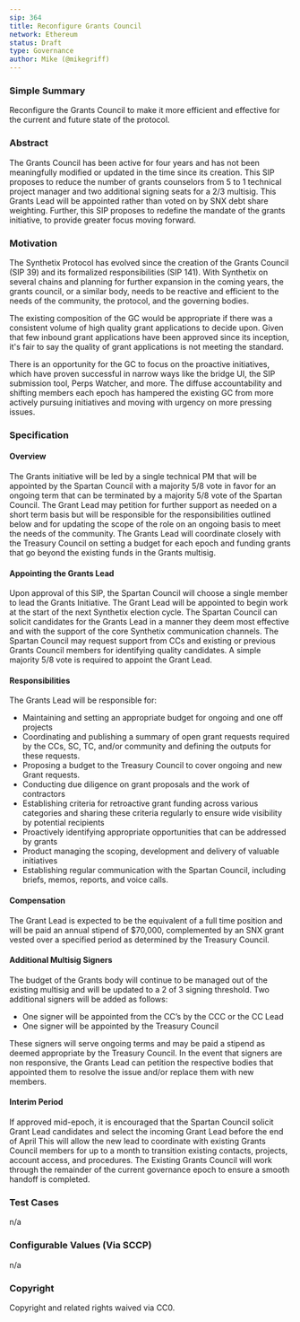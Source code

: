 ```yaml
---
sip: 364
title: Reconfigure Grants Council
network: Ethereum
status: Draft
type: Governance
author: Mike (@mikegriff)
---
```


### Simple Summary

Reconfigure the Grants Council to make it more efficient and effective for the current and future state of the protocol. 

### Abstract

The Grants Council has been active for four years and has not been meaningfully modified or updated in the time since its creation. This SIP proposes to reduce the number of grants counselors from 5 to 1 technical project manager and two additional signing seats for a 2/3 multisig. This Grants Lead will be appointed rather than voted on by SNX debt share weighting. Further, this SIP proposes to redefine the mandate of the grants initiative, to provide greater focus moving forward. 

### Motivation

The Synthetix Protocol has evolved since the creation of the Grants Council (SIP 39) and its formalized responsibilities (SIP 141). With Synthetix on several chains and planning for further expansion in the coming years, the grants council, or a similar body, needs to be reactive and efficient to the needs of the community, the protocol, and the governing bodies.

The existing composition of the GC would be appropriate if there was a consistent volume of high quality grant applications to decide upon. Given that few inbound grant applications have been approved since its inception, it's fair to say the quality of grant applications is not meeting the standard. 

There is an opportunity for the GC to focus on the proactive initiatives, which have proven successful in narrow ways like the bridge UI, the SIP submission tool, Perps Watcher, and more. 
The diffuse accountability and shifting members each epoch has hampered the existing GC from more actively pursuing initiatives and moving with urgency on more pressing issues. 

### Specification

#### Overview

The Grants initiative will be led by a single technical PM that will be appointed by the Spartan Council with a majority 5/8 vote in favor for an ongoing term that can be terminated by a majority 5/8 vote of the Spartan Council. The Grant Lead may petition for further support as needed on a short term basis but will be responsible for the responsibilities outlined below and for updating the scope of the role on an ongoing basis to meet the needs of the community. The Grants Lead will coordinate closely with the Treasury Council on setting a budget for each epoch and funding grants that go beyond the existing funds in the Grants multisig. 


#### Appointing the Grants Lead

Upon approval of this SIP, the Spartan Council will choose a single member to lead the Grants Initiative. The Grant Lead will be appointed to begin work at the start of the next Synthetix election cycle. The Spartan Council can solicit candidates for the Grants Lead in a manner they deem most effective and with the support of the core Synthetix communication channels. The Spartan Council may request support from CCs and existing or previous Grants Council members for identifying quality candidates. A simple majority 5/8 vote is required to appoint the Grant Lead. 

#### Responsibilities

The Grants Lead will be responsible for: 
- Maintaining and setting an appropriate budget for ongoing and one off projects
- Coordinating and publishing a summary of open grant requests required by the CCs, SC, TC, and/or community and defining the outputs for these requests.
- Proposing a budget to the Treasury Council to cover ongoing and new Grant requests.
- Conducting due diligence on grant proposals and the work of contractors
- Establishing criteria for retroactive grant funding across various categories and sharing these criteria regularly to ensure wide visibility by potential recipients
- Proactively identifying appropriate opportunities that can be addressed by grants
- Product managing the scoping, development and delivery of valuable initiatives
- Establishing regular communication with the Spartan Council, including briefs, memos, reports, and voice calls. 

#### Compensation
The Grant Lead is expected to be the equivalent of a full time position and will be paid an annual stipend of $70,000, complemented by an SNX grant vested over a specified period as determined by the Treasury Council. 

#### Additional Multisig Signers

The budget of the Grants body will continue to be managed out of the existing multisig and will be updated to a 2 of 3 signing threshold. Two additional signers will be added as follows: 
- One signer will be appointed from the CC’s by the CCC or the CC Lead
- One signer will be appointed by the Treasury Council

These signers will serve ongoing terms and may be paid a stipend as deemed appropriate by the Treasury Council. In the event that signers are non responsive, the Grants Lead can petition the respective bodies that appointed them to resolve the issue and/or replace them with new members. 


#### Interim Period

If approved mid-epoch, it is encouraged that the Spartan Council solicit Grant Lead candidates and select the incoming Grant Lead before the end of April This will allow the new lead to coordinate with existing Grants Council members for up to a month to transition existing contacts, projects, account access, and procedures. The Existing Grants Council will work through the remainder of the current governance epoch to ensure a smooth handoff is completed.   

### Test Cases

n/a

### Configurable Values (Via SCCP)
n/a


### Copyright
Copyright and related rights waived via CC0.




